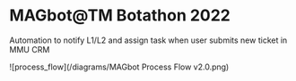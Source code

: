 # MAGbot@TM Botathon 2022
Automation to notify L1/L2 and assign task when user submits new ticket in MMU CRM 

![process_flow](/diagrams/MAGbot Process Flow v2.0.png)
